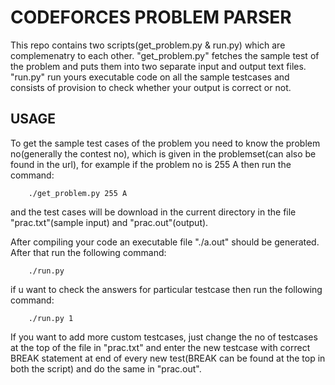 ﻿# CODEFORCES PROBLEM PARSER

This repo contains two scripts(get_problem.py & run.py) which are complemenatry to each other. "get_problem.py" fetches the sample test of the problem and puts them into two separate input and output text files. "run.py" run yours executable code on all the sample testcases and consists of provision to check whether your output is correct or not.


## USAGE

To get the sample test cases of the problem you need to know the problem no(generally the contest no), which is given in the problemset(can also be found in the url), for example if the problem no is 255 A then run the command:
	
```
	./get_problem.py 255 A
```

and the test cases will be download in the current directory in the file "prac.txt"(sample input) and "prac.out"(output).

After compiling your code an executable file "./a.out" should be generated. After that run the following command:

```	
	./run.py
```

if u want to check the answers for particular testcase then run the following command:
	
```
	./run.py 1
```
	
If you want to add more custom testcases, just change the no of testcases at the top of the file in "prac.txt" and enter the new testcase with correct BREAK statement at end of every new test(BREAK can be found at the top in both the script) and do the same in "prac.out".

